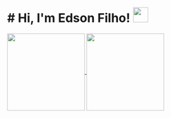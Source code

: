 <h1># Hi, I'm Edson Filho! <img src="https://media.giphy.com/media/hvRJCLFzcasrR4ia7z/giphy.gif" width="35px"></h1>

<a href="https://github.com/reisdev">
  <img align="center" height="180rem" 
       src="https://github-readme-stats.vercel.app/api?username=eddskt&count_private=true&show_icons=true&theme=dark">
</a>
<a href="https://github.com/reisdev">
  <img align="center" height="180rem" 
       src="https://github-readme-stats.vercel.app/api/top-langs/?username=eddskt&count_private=true&layout=compact&theme=dark">
</a>

